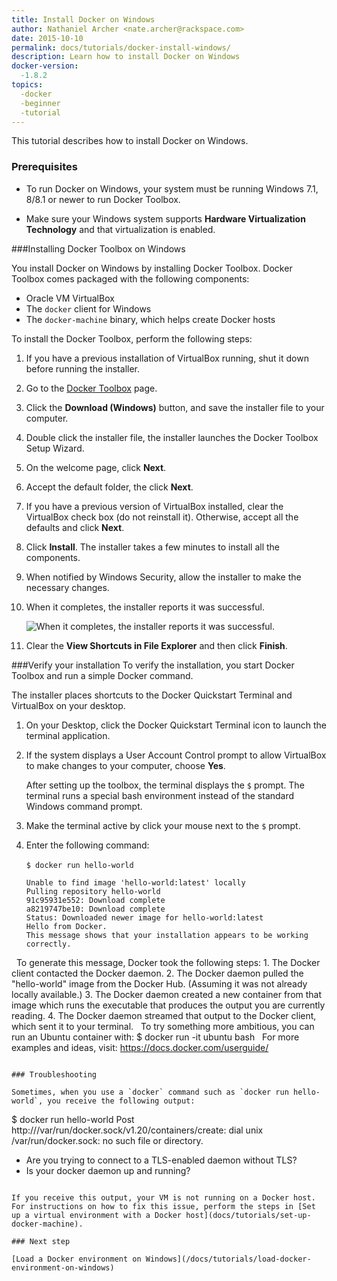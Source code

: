 ```yaml
---
title: Install Docker on Windows
author: Nathaniel Archer <nate.archer@rackspace.com>
date: 2015-10-10
permalink: docs/tutorials/docker-install-windows/
description: Learn how to install Docker on Windows
docker-version:
  -1.8.2
topics:
  -docker
  -beginner
  -tutorial
---
```


This tutorial describes how to install Docker on Windows.

### Prerequisites
* To run Docker on Windows, your system must be running Windows 7.1, 8/8.1 or newer to run Docker Toolbox.

* Make sure your Windows system supports **Hardware Virtualization Technology** and that virtualization is enabled.

###Installing Docker Toolbox on Windows

You install Docker on Windows by installing Docker Toolbox. Docker Toolbox comes packaged with the following components:

* Oracle VM VirtualBox
* The `docker` client for Windows
* The `docker-machine` binary, which helps create Docker hosts

To install the Docker Toolbox, perform the following steps:
​
1. If you have a previous installation of VirtualBox running, shut it down before running the installer.

2. Go to the [Docker Toolbox](https://www.docker.com/toolbox) page.

3. Click the **Download (Windows)** button, and save the installer file to your computer.

4. Double click the installer file, the installer launches the Docker Toolbox Setup Wizard.

5. On the welcome page, click **Next**.

6. Accept the default folder, the click **Next**.

7. If you have a previous version of VirtualBox installed, clear the VirtualBox check box (do not reinstall it). Otherwise, accept all the defaults and click **Next**.

8. Click **Install**. The installer takes a few minutes to install all the components.

9. When notified by Windows Security, allow the installer to make the necessary changes.

10. When it completes, the installer reports it was successful.

    ![When it completes, the installer reports it was successful.](/_assets/img/docker-install-windows/windows-install-complete)

11. Clear the **View Shortcuts in File Explorer** and then click **Finish**.

###Verify your installation
To verify the installation, you start Docker Toolbox and run a simple Docker command.

The installer places shortcuts to the Docker Quickstart Terminal and VirtualBox on your desktop.
​
1. On your Desktop, click the Docker Quickstart Terminal icon to launch the terminal application.

2. If the system displays a User Account Control prompt to allow VirtualBox to make changes to your computer, choose **Yes**.

   After setting up the toolbox, the terminal displays the ``$`` prompt. The terminal runs a special bash environment instead of the standard Windows command prompt.

3. Make the terminal active by click your mouse next to the ``$`` prompt.

5. Enter the following command:

   `$ docker run hello-world`
​
   ```
   Unable to find image 'hello-world:latest' locally
   Pulling repository hello-world
   91c95931e552: Download complete
   a8219747be10: Download complete
   Status: Downloaded newer image for hello-world:latest
   Hello from Docker.
   This message shows that your installation appears to be working correctly.
​
​
   To generate this message, Docker took the following steps:
    1. The Docker client contacted the Docker daemon.
    2. The Docker daemon pulled the "hello-world" image from the Docker Hub.
    (Assuming it was not already locally available.)
    3. The Docker daemon created a new container from that image which runs the
    executable that produces the output you are currently reading.
    4. The Docker daemon streamed that output to the Docker client, which sent it
    to your terminal.
​
​
   To try something more ambitious, you can run an Ubuntu container with:
    $ docker run -it ubuntu bash
​
​
    For more examples and ideas, visit:
    https://docs.docker.com/userguide/
   ```

### Troubleshooting

Sometimes, when you use a `docker` command such as `docker run hello-world`, you receive the following output:

```
$ docker run hello-world
Post http:///var/run/docker.sock/v1.20/containers/create: dial unix /var/run/docker.sock: no such file or directory.
* Are you trying to connect to a TLS-enabled daemon without TLS?
* Is your docker daemon up and running?
```

If you receive this output, your VM is not running on a Docker host. For instructions on how to fix this issue, perform the steps in [Set up a virtual environment with a Docker host](docs/tutorials/set-up-docker-machine).

### Next step

[Load a Docker environment on Windows](/docs/tutorials/load-docker-environment-on-windows)
